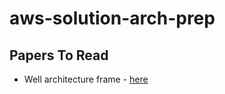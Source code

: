 # aws-solution-arch-prep

## Papers To Read

- Well architecture frame - [here](https://docs.aws.amazon.com/wellarchitected/latest/framework/wellarchitected-framework.pdf#welcome)
